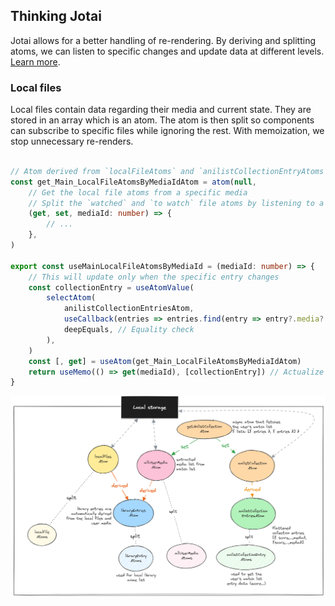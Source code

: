 ## Thinking Jotai

Jotai allows for a better handling of re-rendering.
By deriving and splitting atoms, we can listen to specific changes and update data at different levels.
[Learn more](https://jotai.org/docs/recipes/large-objects).

### Local files

Local files contain data regarding their media and current state.
They are stored in an array which is an atom. The atom is then split so components can subscribe to specific files while
ignoring the rest.
With memoization, we stop unnecessary re-renders.

```ts

// Atom derived from `localFileAtoms` and `anilistCollectionEntryAtoms`
const get_Main_LocalFileAtomsByMediaIdAtom = atom(null,
    // Get the local file atoms from a specific media
    // Split the `watched` and `to watch` file atoms by listening to a specific `anilistCollectionEntryAtom`
    (get, set, mediaId: number) => {
        // ...
    },
)

export const useMainLocalFileAtomsByMediaId = (mediaId: number) => {
    // This will update only when the specific entry changes
    const collectionEntry = useAtomValue(
        selectAtom(
            anilistCollectionEntriesAtom,
            useCallback(entries => entries.find(entry => entry?.media?.id === mediaId), []), // Stable reference
            deepEquals, // Equality check
        ),
    )
    const [, get] = useAtom(get_Main_LocalFileAtomsByMediaIdAtom)
    return useMemo(() => get(mediaId), [collectionEntry]) // Actualize atom list when collection entry changes 
}
```

![img_3.png](img_3.png)

